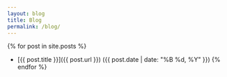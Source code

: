 ```yaml
---
layout: blog
title: Blog
permalink: /blog/
---
```


{% for post in site.posts %}
  - [{{ post.title }}]({{ post.url }}) ({{ post.date | date: "%B %d, %Y" }})
{% endfor %}
